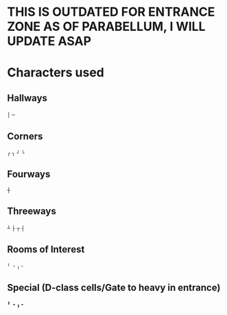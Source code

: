 # THIS IS OUTDATED FOR ENTRANCE ZONE AS OF PARABELLUM, I WILL UPDATE ASAP

# Characters used
## Hallways
`│`
`─`

## Corners
`┌`
`┐`
`┘`
`└`

## Fourways
`┼`

## Threeways
`┴`
`├`
`┬`
`┤`

## Rooms of Interest
`╵`
`╶`
`╷`
`╴`

## Special (D-class cells/Gate to heavy in entrance)
`╹`
`╺`
`╻`
`╸`
